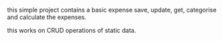 
this simple project contains a basic expense save, update, get, categorise and calculate the expenses.

this works on CRUD operations of static data.
